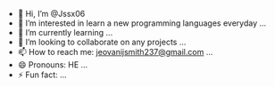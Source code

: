 - 👋 Hi, I’m @Jssx06
- 👀 I’m interested in learn a new programming languages everyday ...
- 🌱 I’m currently learning ...
- 💞️ I’m looking to collaborate on any projects ...
- 📫 How to reach me: jeovanijsmith237@gmail.com ...
- 😄 Pronouns: HE ...
- ⚡ Fun fact: ...

<!---
Jssx06/Jssx06 is a ✨ special ✨ repository because its `README.md` (this file) appears on your GitHub profile.
You can click the Preview link to take a look at your changes.
--->
